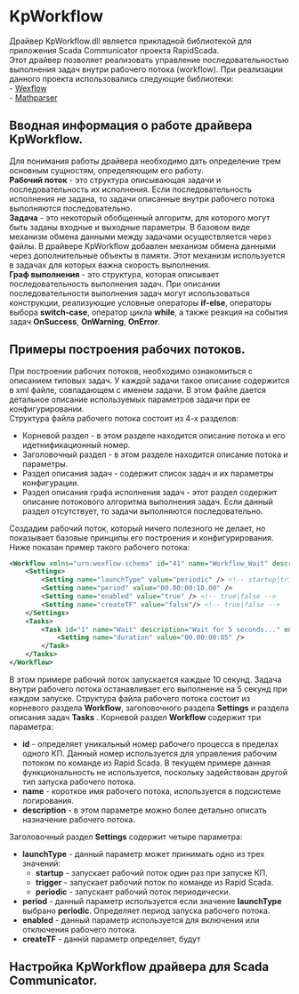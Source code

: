 ﻿KpWorkflow
=============================

Драйвер KpWorkflow.dll является прикладной библиотекой для приложения Scada Communicator проекта RapidScada.  
Этот драйвер позволяет реализовать управление последовательностью выполнения задач внутри рабочего потока (workflow). При реализации данного проекта использовались следующие библиотеки:  
	- [Wexflow ](https://github.com/aelassas/Wexflow/)  
	- [Mathparser](https://github.com/mariuszgromada/MathParser.org-mXparser)  
	
Вводная информация о работе драйвера KpWorkflow.
--------------------------------------------------------------------------------

Для понимания работы драйвера необходимо дать определение трем основным сущностям, определяющим его работу.  
**Рабочий поток** - это структура описывающая задачи и последовательность их исполнения. Если последовательность исполнения не задана, то задачи описанные внутри рабочего потока выполняются последовательно.  
**Задача** - это некоторый обобщенный алгоритм, для которого могут быть заданы входные и выходные параметры. В базовом виде механизм обмена данными между задачами осуществляется через файлы. В драйвере KpWorkflow добавлен механизм обмена данными через дополнительные объекты в памяти. Этот механизм используется в задачах для которых важна скорость выполнения.  
**Граф выполнения** - это структура, которая описывает последовательность выполнения задач. При описании последовательности выполнения задач могут использоваться конструкции, реализующие условные операторы **if-else**, операторы выбора **switch-case**, оператор цикла **while**, а также реакция на события задач **OnSuccess**, **OnWarning**, **OnError**.  

Примеры построения рабочих потоков.
---------------------------------------------------

При построении рабочих потоков, необходимо ознакомиться с описанием типовых задач. У каждой задачи такое описание содержится в xml файле, совпадающем с именем задачи. В этом файле дается детальное описание используемых параметров задачи при ее конфигурировании.  
Структура файла рабочего потока состоит из 4-х разделов:  
- Корневой раздел - в этом разделе находится описание потока и его идетнификационный номер.
- Заголовочный раздел - в этом разделе находится описание потока и параметры.  
- Раздел описания задач - содержит список задач и их параметры конфигурации.  
- Раздел описания графа исполнения задач - этот раздел содержит описание потокового алгоритма выполнения задач. Если данный раздел отсутствует, то задачи выполняются последовательно.  

Создадим рабочий поток, который ничего полезного не делает, но показывает базовые принципы его построения и конфигурирования.  
Ниже показан пример такого рабочего потока:  

```xml
<Workflow xmlns="urn:wexflow-schema" id="41" name="Workflow_Wait" description="Workflow_Wait">
	<Settings>
		<Setting name="launchType" value="periodic" /> <!-- startup|trigger|periodic -->
		<Setting name="period" value="00.00:00:10.00" />
		<Setting name="enabled" value="true" /> <!-- true|false -->
		<Setting name="createTF" value="false"/> <!-- true|false -->
	</Settings>
	<Tasks>
		<Task id="1" name="Wait" description="Wait for 5 seconds..." enabled="true">
			<Setting name="duration" value="00.00:00:05" />
		</Task>
	</Tasks>
</Workflow>
```
В этом примере рабочий поток запускается каждые 10 секунд. Задача внутри рабочего потока останавливает его выполнение на 5 секунд при каждом запуске.
Структура файла рабочего потока состоит из корневого раздела **Workflow**, заголовочного раздела **Settings** и раздела описания задач **Tasks** .
Корневой раздел **Workflow** содержит три параметра:  
- **id** - определяет уникальный номер рабочего процесса в пределах одного КП. Данный номер используется для управления рабочим потоком по команде из Rapid Scada. В текущем примере данная функциональность не используется, поскольку задействован другой тип запуска рабочего потока.  
- **name** - короткое имя рабочего потока, используется в подсистеме логирования.  
- **description** - в этом параметре можно более детально описать назначение рабочего потока.  

Заголовочный раздел **Settings** содержит четыре параметра:  
  - **launchType** - данный параметр может принимать одно из трех значений:  
    - **startup** - запускает рабочий поток один раз при запуске КП.  
    - **trigger** - запускает рабочий поток по команде из Rapid Scada.  
    - **periodic** - запускает рабочий поток периодически.  
  - **period** - данный параметр используется если значение **launchType** выбрано **periodic**. Определяет период запуска рабочего потока.
  - **enabled** - данный параметр используется для включения или отключения рабочего потока.
  - **createTF** - данній параметр определяет, будут


Настройка KpWorkflow драйвера для Scada Communicator.
------------------------------------------------------------------------






